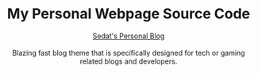 <h1 align=center>My Personal Webpage Source Code</h1>  
<p align=center><a href='https://sedat.netlify.app'>Sedat's Personal Blog</a> <br><br> Blazing fast blog theme that is specifically designed for tech or gaming related blogs and developers.  </p>
